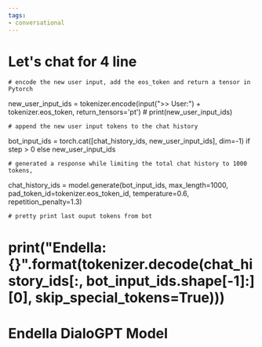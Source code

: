 ```yaml
---
tags:
- conversational
---
```


# Let's chat for 4 line
    # encode the new user input, add the eos_token and return a tensor in Pytorch
new_user_input_ids = tokenizer.encode(input(">> User:") + tokenizer.eos_token, return_tensors='pt')
    # print(new_user_input_ids)

    # append the new user input tokens to the chat history
bot_input_ids = torch.cat([chat_history_ids, new_user_input_ids], dim=-1) if step > 0 else new_user_input_ids

    # generated a response while limiting the total chat history to 1000 tokens, 
chat_history_ids = model.generate(bot_input_ids, max_length=1000, pad_token_id=tokenizer.eos_token_id, temperature=0.6, repetition_penalty=1.3)

    
    # pretty print last ouput tokens from bot
#    print("Endella: {}".format(tokenizer.decode(chat_history_ids[:, bot_input_ids.shape[-1]:][0], skip_special_tokens=True)))
# Endella DialoGPT Model